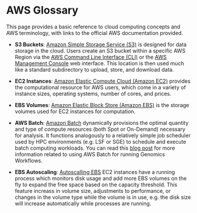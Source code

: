 # AWS Glossary

This page provides a basic reference to cloud computing concepts and AWS terminology, with links to the official AWS documentation provided.

* __S3 Buckets__: [Amazon Simple Storage Service (S3)](https://aws.amazon.com/s3/) is designed for data storage in the cloud. Users create an S3 bucket within a specific AWS Region via the [AWS Command Line Interface (CLI)](https://aws.amazon.com/cli/) or the [AWS Management Console](https://aws.amazon.com/console/) web interface. This location is then used much like a standard subdirectory to upload, store, and download data. 

* __EC2 Instances__: [Amazon Elastic Compute Cloud (Amazon EC2)](https://aws.amazon.com/ec2/) provides the computational resource for AWS users, which come in a variety of instance sizes, operating systems, number of cores, and prices. 

* __EBS Volumes__: [Amazon Elastic Block Store (Amazon EBS)](https://docs.aws.amazon.com/AWSEC2/latest/UserGuide/AmazonEBS.html) is the storage volumes used for EC2 instances for computation. 

* __AWS Batch__: [Amazon Batch](https://aws.amazon.com/batch/) dynamically provisions the optimal quantity and type of compute resources (both Spot or On-Demand) necessary for analysis. It functions analogously to a relatively simple job scheduler used by HPC environments (e.g. LSF or SGE) to schedule and execute batch computing workloads. You can read this [blog post](https://aws.amazon.com/blogs/compute/building-high-throughput-genomics-batch-workflows-on-aws-introduction-part-1-of-4/) for more information related to using AWS Batch for running Genomics Workflows.

* __EBS Autoscaling__: [Autoscalling EBS](https://docs.opendata.aws/genomics-workflows/core-env/create-custom-compute-resources/) EC2 instances have a running process which monitors disk usage and add more EBS volumes on the fly to expand the free space based on the capacity threshold. This feature increass in volume size, adjustments to performance, or changes in the volume type while the volume is in use, e.g. the disk size will increase automatically while processes are running. 

